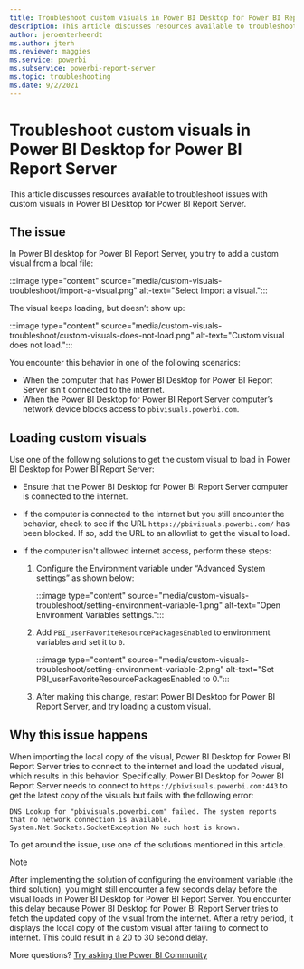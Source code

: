 ```yaml
---
title: Troubleshoot custom visuals in Power BI Desktop for Power BI Report Server
description: This article discusses resources available to troubleshoot issues with custom visuals in Power BI Desktop for Power BI Report Server.
author: jeroenterheerdt
ms.author: jterh
ms.reviewer: maggies
ms.service: powerbi
ms.subservice: powerbi-report-server
ms.topic: troubleshooting
ms.date: 9/2/2021
---
```

# Troubleshoot custom visuals in Power BI Desktop for Power BI Report Server

This article discusses resources available to troubleshoot issues with custom visuals in Power BI Desktop for Power BI Report Server.

## The issue

In Power BI desktop for Power BI Report Server, you try to add a custom visual from a local file:

:::image type="content" source="media/custom-visuals-troubleshoot/import-a-visual.png" alt-text="Select Import a visual.":::

The visual keeps loading, but doesn’t show up:

:::image type="content" source="media/custom-visuals-troubleshoot/custom-visuals-does-not-load.png" alt-text="Custom visual does not load.":::

You encounter this behavior in one of the following scenarios:

- When the computer that has Power BI Desktop for Power BI Report Server isn't connected to the internet.
- When the Power BI Desktop for Power BI Report Server computer’s network device blocks access to `pbivisuals.powerbi.com`.

## Loading custom visuals

Use one of the following solutions to get the custom visual to load in Power BI Desktop for Power BI Report Server:

- Ensure that the Power BI Desktop for Power BI Report Server computer is connected to the internet.

- If the computer is connected to the internet but you still encounter the behavior, check to see if the URL `https://pbivisuals.powerbi.com/` has been blocked. If so, add the URL to an allowlist to get the visual to load.

- If the computer isn't allowed internet access, perform these steps:

    1. Configure the Environment variable under “Advanced System settings” as shown below:

        :::image type="content" source="media/custom-visuals-troubleshoot/setting-environment-variable-1.png" alt-text="Open Environment Variables settings.":::

    1. Add `PBI_userFavoriteResourcePackagesEnabled` to environment variables and set it to `0`.

        :::image type="content" source="media/custom-visuals-troubleshoot/setting-environment-variable-2.png" alt-text="Set PBI_userFavoriteResourcePackagesEnabled to 0.":::

    1. After making this change, restart Power BI Desktop for Power BI Report Server, and try loading a custom visual.

## Why this issue happens

When importing the local copy of the visual, Power BI Desktop for Power BI Report Server tries to connect to the internet and load the updated visual, which results in this behavior. Specifically, Power BI Desktop for Power BI Report Server needs to connect to `https://pbivisuals.powerbi.com:443` to get the latest copy of the visuals but fails with the following error:

```
DNS Lookup for "pbivisuals.powerbi.com" failed. The system reports that no network connection is available. 
System.Net.Sockets.SocketException No such host is known.
```

To get around the issue, use one of the solutions mentioned in this article.

>[!NOTE]
>After implementing the solution of configuring the environment variable (the third solution), you might still encounter a few seconds delay before the visual loads in Power BI Desktop for Power BI Report Server. You encounter this delay because Power BI Desktop for Power BI Report Server tries to fetch the updated copy of the visual from the internet. After a retry period, it displays the local copy of the custom visual after failing to connect to internet. This could result in a 20 to 30 second delay.

More questions? [Try asking the Power BI Community](https://community.powerbi.com/)
